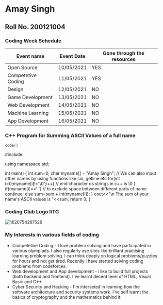 # Amay Singh

## Roll No. 200121004

### Coding Week Schedule

|Event name|Event Date|Gone through the resources|
|---|---|---|
|Open Source|10/05/2021|YES|
|Competetive Coding|11/05/2021|YES|
|Design|12/05/2021|NO|
|Game Development|13/05/2021|NO|
|Web Development|14/05/2021|NO|
|Machine Learning|15/05/2021|NO|
|App Development|16/05/2021|NO|

### C++ Program for Summing ASCII Values of a full name

`code()`

#include<iostream>

using namespace std;

int main()
{
int sum=0;
char myname[] = "Amay Singh";     // We can also input other names by using functions like cin, getline etc
for(int i=0;myname[i]!='\0';i++)  // end character os strings in c++ is \0
  {
    if(myname[i]==' ')            // to exclude space between different parts of name
     continue;
    else
     sum=sum + int(myname[i]);
  }
  cout<<"\n The sum of your name's ASCII values is "<<sum;
  return 0;
}


### Coding Club Logo IITG

![1620754297529](https://user-images.githubusercontent.com/81303703/117859650-e7529480-b2ac-11eb-9f43-786ea53a559b.png)

### My Interests in various fields of coding

* Competetive Coding - I love problem solving and have participated in various olympiads. I also regularly use sites like brilliant practising learning problem solving. I can think deeply on logical problems/puzzles for hours and not get tired. Recently i have started solving coding problems from codeforces.
* Web development and App development - i like to build full projects (both backend and frontend). I've learnt decent level of HTML, Visual Basic and C++
* Cyber Security and Hacking - I'm interseted in learning how the software architecture and security systems work. I've self learnt the basics of cryptography and the mathematics behind it

